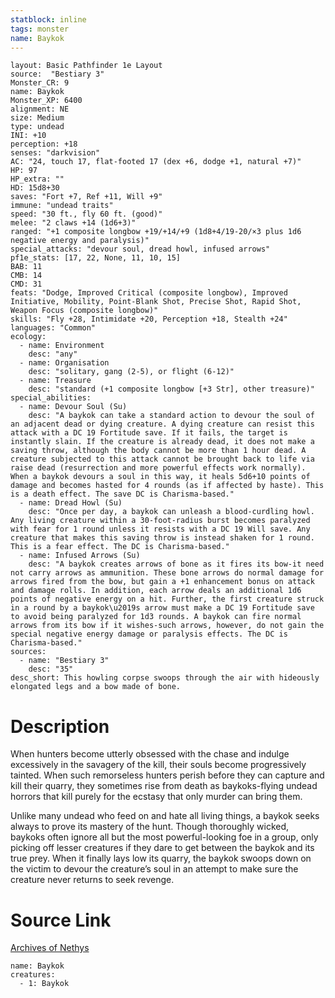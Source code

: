 ```yaml
---
statblock: inline
tags: monster
name: Baykok
---
```

```statblock
layout: Basic Pathfinder 1e Layout
source:  "Bestiary 3"
Monster_CR: 9
name: Baykok
Monster_XP: 6400
alignment: NE
size: Medium
type: undead
INI: +10
perception: +18
senses: "darkvision"
AC: "24, touch 17, flat-footed 17 (dex +6, dodge +1, natural +7)"
HP: 97
HP_extra: ""
HD: 15d8+30
saves: "Fort +7, Ref +11, Will +9"
immune: "undead traits"
speed: "30 ft., fly 60 ft. (good)"
melee: "2 claws +14 (1d6+3)"
ranged: "+1 composite longbow +19/+14/+9 (1d8+4/19-20/×3 plus 1d6 negative energy and paralysis)"
special_attacks: "devour soul, dread howl, infused arrows"
pf1e_stats: [17, 22, None, 11, 10, 15]
BAB: 11
CMB: 14
CMD: 31
feats: "Dodge, Improved Critical (composite longbow), Improved Initiative, Mobility, Point-Blank Shot, Precise Shot, Rapid Shot, Weapon Focus (composite longbow)"
skills: "Fly +28, Intimidate +20, Perception +18, Stealth +24"
languages: "Common"
ecology:
  - name: Environment
    desc: "any"
  - name: Organisation
    desc: "solitary, gang (2-5), or flight (6-12)"
  - name: Treasure
    desc: "standard (+1 composite longbow [+3 Str], other treasure)"
special_abilities:
  - name: Devour Soul (Su)
    desc: "A baykok can take a standard action to devour the soul of an adjacent dead or dying creature. A dying creature can resist this attack with a DC 19 Fortitude save. If it fails, the target is instantly slain. If the creature is already dead, it does not make a saving throw, although the body cannot be more than 1 hour dead. A creature subjected to this attack cannot be brought back to life via raise dead (resurrection and more powerful effects work normally). When a baykok devours a soul in this way, it heals 5d6+10 points of damage and becomes hasted for 4 rounds (as if affected by haste). This is a death effect. The save DC is Charisma-based."
  - name: Dread Howl (Su)
    desc: "Once per day, a baykok can unleash a blood-curdling howl. Any living creature within a 30-foot-radius burst becomes paralyzed with fear for 1 round unless it resists with a DC 19 Will save. Any creature that makes this saving throw is instead shaken for 1 round. This is a fear effect. The DC is Charisma-based."
  - name: Infused Arrows (Su)
    desc: "A baykok creates arrows of bone as it fires its bow-it need not carry arrows as ammunition. These bone arrows do normal damage for arrows fired from the bow, but gain a +1 enhancement bonus on attack and damage rolls. In addition, each arrow deals an additional 1d6 points of negative energy on a hit. Further, the first creature struck in a round by a baykok\u2019s arrow must make a DC 19 Fortitude save to avoid being paralyzed for 1d3 rounds. A baykok can fire normal arrows from its bow if it wishes-such arrows, however, do not gain the special negative energy damage or paralysis effects. The DC is Charisma-based."
sources:
  - name: "Bestiary 3"
    desc: "35"
desc_short: This howling corpse swoops through the air with hideously elongated legs and a bow made of bone.
```
# Description
When hunters become utterly obsessed with the chase and indulge excessively in the savagery of the kill, their souls become progressively tainted. When such remorseless hunters perish before they can capture and kill their quarry, they sometimes rise from death as baykoks-flying undead horrors that kill purely for the ecstasy that only murder can bring them.

Unlike many undead who feed on and hate all living things, a baykok seeks always to prove its mastery of the hunt. Though thoroughly wicked, baykoks often ignore all but the most powerful-looking foe in a group, only picking off lesser creatures if they dare to get between the baykok and its true prey. When it finally lays low its quarry, the baykok swoops down on the victim to devour the creature’s soul in an attempt to make sure the creature never returns to seek revenge.
# Source Link
[Archives of Nethys](https://aonprd.com/MonsterDisplay.aspx?ItemName=Baykok)
```encounter-table
name: Baykok
creatures:
  - 1: Baykok
```
